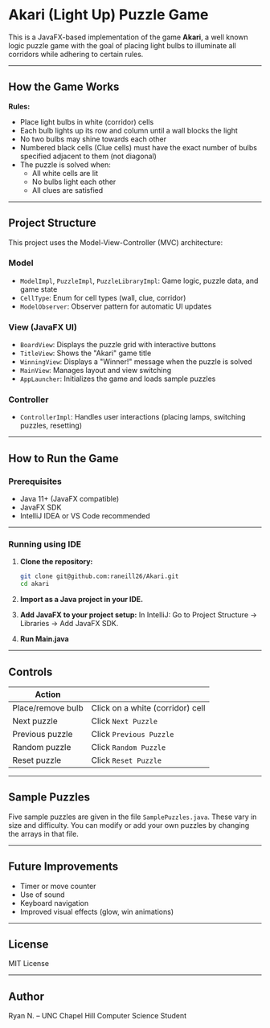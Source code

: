 # Akari (Light Up) Puzzle Game

This is a JavaFX-based implementation of the game **Akari**, a well known logic puzzle game with the goal of placing light bulbs to illuminate all corridors while adhering to certain rules.

---

## How the Game Works

**Rules:**
- Place light bulbs in white (corridor) cells
- Each bulb lights up its row and column until a wall blocks the light
- No two bulbs may shine towards each other
- Numbered black cells (Clue cells) must have the exact number of bulbs specified adjacent to them (not diagonal)
- The puzzle is solved when:
  - All white cells are lit
  - No bulbs light each other
  - All clues are satisfied

---

## Project Structure

This project uses the Model-View-Controller (MVC) architecture:

### Model
- `ModelImpl`, `PuzzleImpl`, `PuzzleLibraryImpl`: Game logic, puzzle data, and game state
- `CellType`: Enum for cell types (wall, clue, corridor)
- `ModelObserver`: Observer pattern for automatic UI updates

### View (JavaFX UI)
- `BoardView`: Displays the puzzle grid with interactive buttons
- `TitleView`: Shows the "Akari" game title
- `WinningView`: Displays a "Winner!" message when the puzzle is solved
- `MainView`: Manages layout and view switching
- `AppLauncher`: Initializes the game and loads sample puzzles

### Controller
- `ControllerImpl`: Handles user interactions (placing lamps, switching puzzles, resetting)

---

## How to Run the Game

### Prerequisites
- Java 11+ (JavaFX compatible)
- JavaFX SDK
- IntelliJ IDEA or VS Code recommended

---

### Running using IDE

1. **Clone the repository:**
   ```bash
   git clone git@github.com:raneill26/Akari.git
   cd akari

2. **Import as a Java project in your IDE.**

3. **Add JavaFX to your project setup:**
  In IntelliJ: Go to Project Structure → Libraries → Add JavaFX SDK.

4. **Run Main.java**

---

## Controls

| Action             |                                  |
|--------------------|----------------------------------|
| Place/remove bulb  | Click on a white (corridor) cell |
| Next puzzle        | Click `Next Puzzle`              |
| Previous puzzle    | Click `Previous Puzzle`          |
| Random puzzle      | Click `Random Puzzle`            |
| Reset puzzle       | Click `Reset Puzzle`             |

---

## Sample Puzzles

Five sample puzzles are given in the file `SamplePuzzles.java`. These vary in size and difficulty. You can modify or add your own puzzles by changing the arrays in that file.

---

## Future Improvements

- Timer or move counter  
- Use of sound 
- Keyboard navigation  
- Improved visual effects (glow, win animations)

---

## License

MIT License

---

## Author

Ryan N. – UNC Chapel Hill Computer Science Student